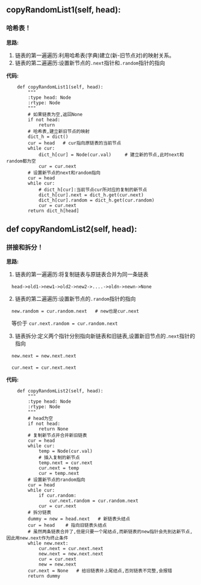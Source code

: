 ## copyRandomList1(self, head):
### 哈希表！

**思路:**
1. 链表的第一遍遍历:利用哈希表(字典)建立(新-旧节点对)的映射关系。
2. 链表的第二遍遍历:设置新节点的`.next`指针和`.random`指针的指向

**代码:**
```
    def copyRandomList1(self, head):
        """
        :type head: Node
        :rtype: Node
        """
        # 如果链表为空,返回None
        if not head:
            return
        # 哈希表,建立新旧节点的映射
        dict_h = dict()
        cur = head   # cur指向原链表的当前节点
        while cur:
            dict_h[cur] = Node(cur.val)     # 建立新的节点,此时next和random都为空
            cur = cur.next
        # 设置新节点的next和random指向
        cur = head
        while cur:
            # dict_h[cur]:当前节点cur所对应的复制的新节点
            dict_h[cur].next = dict_h.get(cur.next)   
            dict_h[cur].random = dict_h.get(cur.random)
            cur = cur.next
        return dict_h[head]
```
## def copyRandomList2(self, head):
### 拼接和拆分！

**思路:**
1. 链表的第一遍遍历:将复制链表与原链表合并为同一条链表

&emsp;`head->old1->new1->old2->new2->....->oldn->newn->None`

2. 链表的第二遍遍历:设置新节点的`.random`指针的指向

&emsp;`new.random = cur.random.next   # new也是cur.next`

&emsp;等价于 `cur.next.random = cur.random.next`

3. 链表拆分:定义两个指针分别指向新链表和旧链表,设置新旧节点的`.next`指针的指向

&emsp;`new.next = new.next.next`

&emsp;`cur.next = cur.next.next`

**代码:**
```
    def copyRandomList2(self, head):
        """
        :type head: Node
        :rtype: Node
        """
        # head为空
        if not head:
            return None
        # 复制新节点并合并新旧链表
        cur = head
        while cur:
            temp = Node(cur.val)
            # 插入复制的新节点
            temp.next = cur.next
            cur.next = temp
            cur = temp.next
        # 设置新节点的random指向
        cur = head
        while cur:
            if cur.random:
                cur.next.random = cur.random.next
            cur = cur.next
        # 拆分链表
        dummy = new = head.next   # 新链表头结点
        cur = head    # 指向旧链表头结点
        # 虽然两条链表合并了,但是只要一个尾结点,而新链表的new指针会先到达新节点,因此用new.next作为终止条件
        while new.next:
            cur.next = cur.next.next
            new.next = new.next.next
            cur = cur.next
            new = new.next
        cur.next = None   # 给旧链表补上尾结点,否则链表不完整,会报错
        return dummy
```
